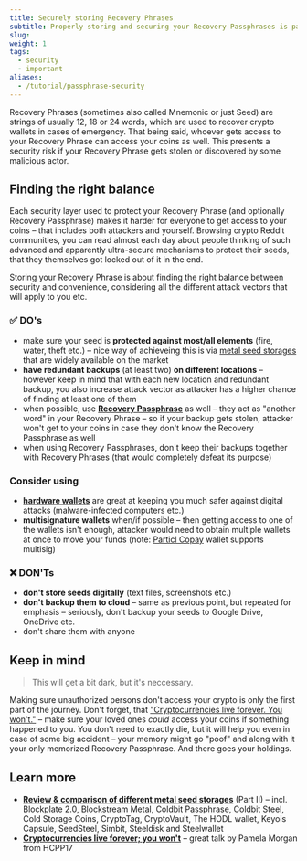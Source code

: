 ```yaml
---
title: Securely storing Recovery Phrases
subtitle: Properly storing and securing your Recovery Passphrases is paramount to every crypto holder – learn some best practices
slug: 
weight: 1
tags:
  - security
  - important
aliases:
  - /tutorial/passphrase-security
---
```


Recovery Phrases (sometimes also called Mnemonic or just Seed) are strings of usually 12, 18 or 24 words, which are used to recover crypto wallets in cases of emergency. That being said, whoever gets access to your Recovery Phrase can access your coins as well. This presents a security risk if your Recovery Phrase gets stolen or discovered by some malicious actor.

## Finding the right balance

Each security layer used to protect your Recovery Phrase (and optionally Recovery Passphrase) makes it harder for everyone to get access to your coins – that includes both attackers and yourself. Browsing crypto Reddit communities, you can read almost each day about people thinking of such advanced and apparently ultra-secure mechanisms to protect their seeds, that they themselves got locked out of it in the end.

Storing your Recovery Phrase is about finding the right balance between security and convenience, considering all the different attack vectors that will apply to you etc.


### ✅ DO's

- make sure your seed is **protected against most/all elements** (fire, water, theft etc.) – nice way of achieveing this is via [metal seed storages](https://medium.com/@lopp/metal-bitcoin-seed-storage-stress-test-part-ii-d309e04aefeb) that are widely available on the market
- **have redundant backups** (at least two) **on different locations** – however keep in mind that with each new location and redundant backup, you also increase attack vector as attacker has a higher chance of finding at least one of them
- when possible, use **[Recovery Passphrase](/tutorial/security/good-passwords)** as well – they act as "another word" in your Recovery Phrase – so if your backup gets stolen, attacker won't get to your coins in case they don't know the Recovery Passphrase as well
- when using Recovery Passphrases, don't keep their backups together with Recovery Phrases (that would completely defeat its purpose)

### Consider using

- **[hardware wallets](/learn/wallets/hardware)** are great at keeping you much safer against digital attacks (malware-infected computers etc.)
- **multisignature wallets** when/if possible – then getting access to one of the wallets isn't enough, attacker would need to obtain multiple wallets at once to move your funds (note: [Particl Copay](/tutorial/wallets/particl-copay) wallet supports multisig)

### ❌ DON'Ts

- **don't store seeds digitally** (text files, screenshots etc.)
- **don't backup them to cloud** – same as previous point, but repeated for emphasis – seriously, don't backup your seeds to Google Drive, OneDrive etc.
- don't share them with anyone


## Keep in mind

> This will get a bit dark, but it's neccessary.

Making sure unauthorized persons don't access your crypto is only the first part of the journey. Don't forget, that ["Cryptocurrencies live forever. You won't."](https://www.youtube.com/watch?v=2XsoH4Okr_M) – make sure your loved ones _could_ access your coins if something happened to you. You don't need to exactly die, but it will help you even in case of some big accident – your memory might go "poof" and along with it your only memorized Recovery Passphrase. And there goes your holdings.


## Learn more

- **[Review & comparison of different metal seed storages](https://medium.com/@lopp/metal-bitcoin-seed-storage-stress-test-part-ii-d309e04aefeb)** (Part II) – incl. Blockplate 2.0, Blockstream Metal, Coldbit Passphrase, Coldbit Steel, Cold Storage Coins, CryptoTag, CryptoVault, The HODL wallet, Keyois Capsule, SeedSteel, Simbit, Steeldisk and Steelwallet
- **[Cryptocurrencies live forever; you won't](https://www.youtube.com/watch?v=2XsoH4Okr_M)** – great talk by Pamela Morgan from HCPP17